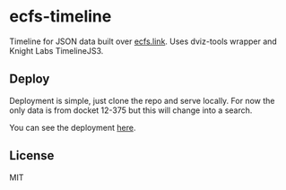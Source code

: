 # ecfs-timeline
Timeline for JSON data built over [ecfs.link](http://ecfs.link).   Uses dviz-tools wrapper and Knight Labs TimelineJS3.

## Deploy
Deployment is simple, just clone the repo and serve locally.  For now the only data is from docket 12-375 but this will change into a search.

You can see the deployment [here](http://hedeer.elshowk.com/ecfs_timeline/ecfs_timeline.html).

## License
MIT
